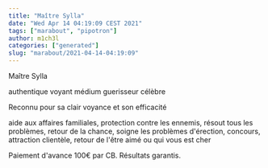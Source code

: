 ```yaml
---
title: "Maître Sylla"
date: "Wed Apr 14 04:19:09 CEST 2021"
tags: ["marabout", "pipotron"]
author: m1ch3l
categories: ["generated"]
slug: "marabout/2021-04-14-04:19:09"
---
```


Maître Sylla

authentique voyant médium guerisseur célèbre

Reconnu pour sa clair voyance et son efficacité

aide aux affaires familiales, protection contre les ennemis, résout tous les problèmes, retour de la chance, soigne les problèmes d'érection, concours, attraction clientèle, retour de l'être aimé ou qui vous est cher

Paiement d'avance 100€ par CB. Résultats garantis.
